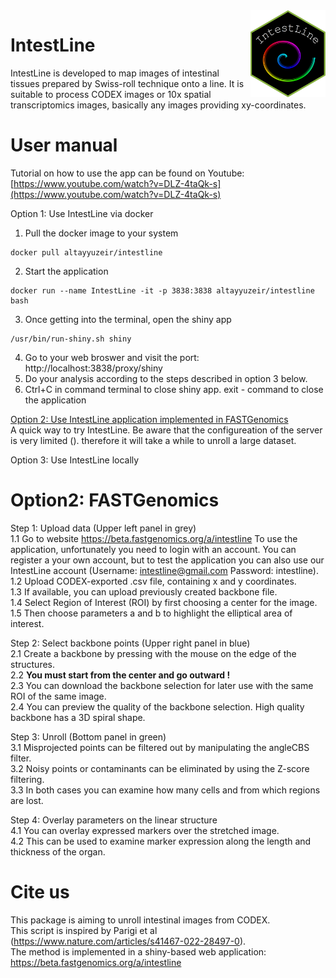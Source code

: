 <img src="IntestLine-Logo.png" align="right" width=120 height=139 alt="" />

# IntestLine 
IntestLine is developed to map images of intestinal tissues prepared by Swiss-roll technique onto a line. It is suitable to process CODEX images or 10x spatial transcriptomics images, basically any images providing xy-coordinates.

# User manual
Tutorial on how to use the app can be found on Youtube: [https://www.youtube.com/watch?v=DLZ-4taQk-s](https://www.youtube.com/watch?v=DLZ-4taQk-s)

Option 1: Use IntestLine via docker
1. Pull the docker image to your system
  ```
  docker pull altayyuzeir/intestline
  ```
2. Start the application
  ```
  docker run --name IntestLine -it -p 3838:3838 altayyuzeir/intestline bash
  ```
3. Once getting into the terminal, open the shiny app
  ```
  /usr/bin/run-shiny.sh shiny
  ```
4. Go to your web broswer and visit the port: http://localhost:3838/proxy/shiny
5. Do your analysis according to the steps described in option 3 below.
6. Ctrl+C in command terminal to close shiny app. exit - command to close the application

[Option 2: Use IntestLine application implemented in FASTGenomics](#option2-fastgenomics)\
A quick way to try IntestLine. Be aware that the configureation of the server is very limited (). therefore it will take a while to unroll a large dataset.

Option 3: Use IntestLine locally

# Option2: FASTGenomics
Step 1: Upload data (Upper left panel in grey)\
1.1 Go to website https://beta.fastgenomics.org/a/intestline To use the application, unfortunately you need to login with an account. You can register a your own account, but to test the application you can also use our IntestLine account (Username: intestline@gmail.com Password: intestline).\
1.2 Upload CODEX-exported .csv file, containing x and y coordinates.\
1.3 If available, you can upload previously created backbone file.\
1.4 Select Region of Interest (ROI) by first choosing a center for the image.\
1.5 Then choose parameters a and b to highlight the elliptical area of interest.

Step 2: Select backbone points (Upper right panel in blue)\
2.1 Create a backbone by pressing with the mouse on the edge of the structures.\
2.2 **You must start from the center and go outward !**\
2.3 You can download the backbone selection for later use with the same ROI of the same image.\
2.4 You can preview the quality of the backbone selection. High quality backbone has a 3D spiral shape.

Step 3: Unroll (Bottom panel in green)\
3.1 Misprojected points can be filtered out by manipulating the angleCBS filter.\
3.2 Noisy points or contaminants can be eliminated by using the Z-score filtering.\
3.3 In both cases you can examine how many cells and from which regions are lost.

Step 4: Overlay parameters on the linear structure\
4.1 You can overlay expressed markers over the stretched image.\
4.2 This can be used to examine marker expression along the length and thickness of the organ.

# Cite us

This package is aiming to unroll intestinal images from CODEX.\
This script is inspired by Parigi et al (https://www.nature.com/articles/s41467-022-28497-0). \
The method is implemented in a shiny-based web application: https://beta.fastgenomics.org/a/intestline


